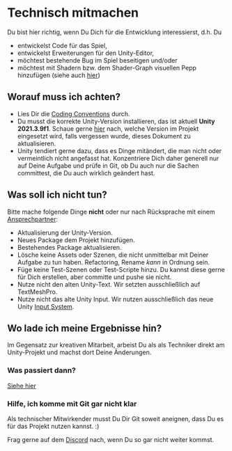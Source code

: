 # Technisch mitmachen

Du bist hier richtig, wenn Du Dich für die Entwicklung interessierst, d.h. Du

* entwickelst Code für das Spiel,
* entwickelst Erweiterungen für den Unity-Editor,
* möchtest bestehende Bug im Spiel beseitigen und/oder
* möchtest mit Shadern bzw. dem Shader-Graph visuellen Pepp hinzufügen (siehe auch [hier](../visual/README.md))

## Worauf muss ich achten?

* Lies Dir die [Coding Conventions](coding-conventions.md) durch.
* Du musst die korrekte Unity-Version installieren, das ist aktuell **Unity 2021.3.9f1**. Schaue gerne [hier](../../../CommunityProject/ProjectSettings/ProjectVersion.txt) nach, welche Version im Projekt eingesetzt wird, falls vergessen wurde, dieses Dokument zu aktualisieren. 
* Unity tendiert gerne dazu, dass es Dinge mitändert, die man nicht oder vermeintlich nicht angefasst hat.
  Konzentriere Dich daher generell nur auf Deine Aufgabe und prüfe in Git, ob Du auch nur die Sachen committest, die Du auch wirklich geändert hast.

## Was soll ich nicht tun?

Bitte mache folgende Dinge **nicht** oder nur nach Rücksprache mit einem [Ansprechpartner](../../../README.md#ansprechpartner):

* Aktualisierung der Unity-Version.
* Neues Package dem Projekt hinzufügen.
* Bestehendes Package aktualisieren.
* Lösche keine Assets oder Szenen, die nicht unmittelbar mit Deiner Aufgabe zu tun haben. Refactoring, Rename _kann_ in Ordnung sein.
* Füge keine Test-Szenen oder Test-Scripte hinzu. Du kannst diese gerne für Dich erstellen, aber committe und pushe sie nicht.
* Nutze nicht den alten Unity-Text. Wir setzten ausschließlich auf TextMeshPro.
* Nutze nicht das alte Unity Input. Wir nutzen ausschließlich das neue Unity [Input System](https://www.youtube.com/playlist?list=PLxVAs8AY4TgdZTkklVi739QeL-YTYU8in).

## Wo lade ich meine Ergebnisse hin?

Im Gegensatz zur kreativen Mitarbeit, arbeist Du als als Techniker direkt am Unity-Projekt und machst dort Deine Änderungen.

### Was passiert dann?

[Siehe hier](../README.md#ich-habe-eine-aufgabe-fertig-was-mache-ich-damit)

### Hilfe, ich komme mit Git gar nicht klar

Als technischer Mitwirkender musst Du Dir Git soweit aneignen, dass Du es für das Projekt nutzen kannst. :)

Frag gerne auf dem [Discord](https://discord.gg/tHqNzMT) nach, wenn Du so gar nicht weiter kommst. 